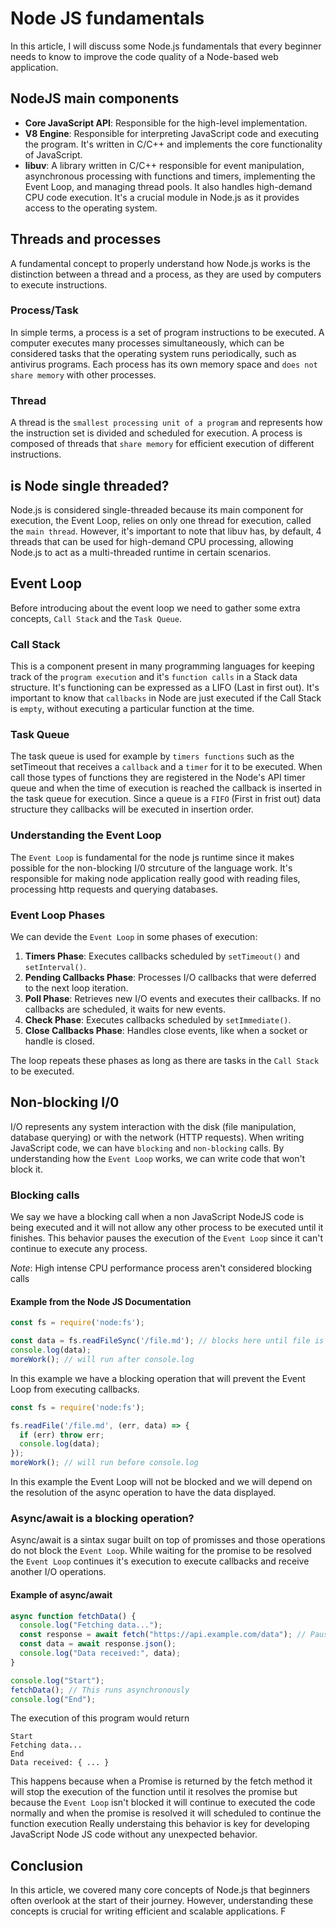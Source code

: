 # Node JS fundamentals

In this article, I will discuss some Node.js fundamentals that every
beginner needs to know to improve the code quality of a Node-based web
application.

## NodeJS main components

- **Core JavaScript API**: Responsible for the high-level implementation.
- **V8 Engine**: Responsible for interpreting JavaScript code and executing the program.
  It's written in C/C++ and implements the core functionality of JavaScript.
- **libuv**: A library written in C/C++ responsible for event manipulation, asynchronous
  processing with functions and timers, implementing the Event Loop, and managing
  thread pools. It also handles high-demand CPU code execution. It's a crucial
  module in Node.js as it provides access to the operating system.

## Threads and processes

A fundamental concept to properly understand how Node.js works is the distinction
between a thread and a process, as they are used by computers to execute
instructions.

### Process/Task

In simple terms, a process is a set of program instructions to be executed. A computer
executes many processes simultaneously, which can be considered tasks that the
operating system runs periodically, such as antivirus programs. Each process has its
own memory space and `does not share memory` with other processes.

### Thread

A thread is the `smallest processing unit of a program` and represents how the
instruction set is divided and scheduled for execution. A process is composed of
threads that `share memory` for efficient execution of different instructions.

## is Node single threaded?

Node.js is considered single-threaded because its main component for
execution, the Event Loop, relies on only one thread for execution, called
the `main thread`.
However, it's important to note that libuv has, by default, 4 threads that can be used
for high-demand CPU processing, allowing Node.js to act as a multi-threaded runtime in certain scenarios.

## Event Loop

Before introducing about the event loop we need to gather some extra concepts,
`Call Stack` and the `Task Queue`.

### Call Stack

This is a component present in many programming languages for keeping track of
the `program execution` and it's `function calls` in a Stack data structure. It's functioning
can be expressed as a LIFO (Last in first out).
It's important to know that `callbacks` in Node are just executed if the Call
Stack is `empty`, without executing a particular function at the time.

### Task Queue

The task queue is used for example by `timers functions` such as the setTimeout
that receives a `callback` and a `timer` for it to be executed. When call those
types of functions they are registered in the Node's API timer queue and when the time of
execution is reached the callback is inserted in the task queue for execution.
Since a queue is a `FIFO` (First in frist out) data structure they callbacks will
be executed in insertion order.

### Understanding the Event Loop

The `Event Loop` is fundamental for the node js runtime since it makes possible
for the non-blocking I/0 strcuture of the language work. It's responsible for
making node application really good with reading files, processing http requests
and querying databases.

### Event Loop Phases

We can devide the `Event Loop` in some phases of execution:

1. **Timers Phase**: Executes callbacks scheduled by `setTimeout()` and `setInterval()`.
2. **Pending Callbacks Phase**: Processes I/O callbacks that were deferred to the next loop iteration.
3. **Poll Phase**: Retrieves new I/O events and executes their callbacks. If no callbacks are
   scheduled, it waits for new events.
4. **Check Phase**: Executes callbacks scheduled by `setImmediate()`.
5. **Close Callbacks Phase**: Handles close events, like when a socket or handle is closed.

The loop repeats these phases as long as there are tasks in the `Call Stack`
to be executed.

## Non-blocking I/0

I/O represents any system interaction with the disk (file manipulation, database
querying) or with the network (HTTP requests). When writing JavaScript code, we
can have `blocking` and `non-blocking` calls. By understanding how the
`Event Loop` works, we can write code that won't block it.

### Blocking calls

We say we have a blocking call when a non JavaScript NodeJS code is being
executed and it will not allow any other process to be executed until it finishes.
This behavior pauses the execution of the `Event Loop` since it can't continue
to execute any process.

_Note_: High intense CPU performance process aren't considered blocking calls

#### Example from the Node JS Documentation

```JavaScript
const fs = require('node:fs');

const data = fs.readFileSync('/file.md'); // blocks here until file is read
console.log(data);
moreWork(); // will run after console.log
```

In this example we have a blocking operation that will prevent the Event Loop
from executing callbacks.

```JavaScript
const fs = require('node:fs');

fs.readFile('/file.md', (err, data) => {
  if (err) throw err;
  console.log(data);
});
moreWork(); // will run before console.log
```

In this example the Event Loop will not be blocked and we will depend on the
resolution of the async operation to have the data displayed.

### Async/await is a blocking operation?

Async/await is a sintax sugar built on top of promisses and those operations do
not block the `Event Loop`. While waiting for the promise to be resolved the
`Event Loop` continues it's execution to execute callbacks and receive another
I/O operations.

#### Example of async/await

```JavaScript
async function fetchData() {
  console.log("Fetching data...");
  const response = await fetch("https://api.example.com/data"); // Pauses here
  const data = await response.json();
  console.log("Data received:", data);
}

console.log("Start");
fetchData(); // This runs asynchronously
console.log("End");
```

The execution of this program would return

```terminal
Start
Fetching data...
End
Data received: { ... }
```

This happens because when a Promise is returned by the fetch method it will stop
the execution of the function until it resolves the promise but because the
`Event Loop` isn't blocked it will continue to executed the code normally and
when the promise is resolved it will scheduled to continue the function
execution
Really understaing this behavior is key for developing JavaScript Node JS code
without any unexpected behavior.

## Conclusion

In this article, we covered many core concepts of Node.js that
beginners often overlook at the start of their journey. However, understanding
these concepts is crucial for writing efficient and scalable applications.
F
